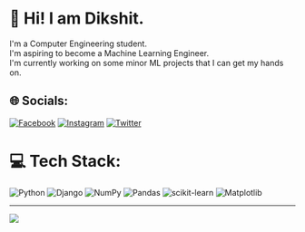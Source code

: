 # 💫 Hi! I am Dikshit.
I'm a Computer Engineering student.<br>I'm aspiring to become a Machine Learning Engineer.<br>I'm currently working on some minor ML projects that I can get my hands on.


## 🌐 Socials:
[![Facebook](https://img.shields.io/badge/Facebook-%231877F2.svg?logo=Facebook&logoColor=white)](https://facebook.com/dikshitgautam120) [![Instagram](https://img.shields.io/badge/Instagram-%23E4405F.svg?logo=Instagram&logoColor=white)](https://instagram.com/gautam.dikshit) [![Twitter](https://img.shields.io/badge/Twitter-%231DA1F2.svg?logo=Twitter&logoColor=white)](https://twitter.com/Dikshit11626754) 

# 💻 Tech Stack:
![Python](https://img.shields.io/badge/python-3670A0?style=for-the-badge&logo=python&logoColor=ffdd54) ![Django](https://img.shields.io/badge/django-%23092E20.svg?style=for-the-badge&logo=django&logoColor=white) ![NumPy](https://img.shields.io/badge/numpy-%23013243.svg?style=for-the-badge&logo=numpy&logoColor=white) ![Pandas](https://img.shields.io/badge/pandas-%23150458.svg?style=for-the-badge&logo=pandas&logoColor=white) ![scikit-learn](https://img.shields.io/badge/scikit--learn-%23F7931E.svg?style=for-the-badge&logo=scikit-learn&logoColor=white) ![Matplotlib](https://img.shields.io/badge/Matplotlib-%23ffffff.svg?style=for-the-badge&logo=Matplotlib&logoColor=black)

---
[![](https://visitcount.itsvg.in/api?id=gautamdikshit&icon=0&color=3)](https://visitcount.itsvg.in)

<!-- Proudly created with GPRM ( https://gprm.itsvg.in ) -->
